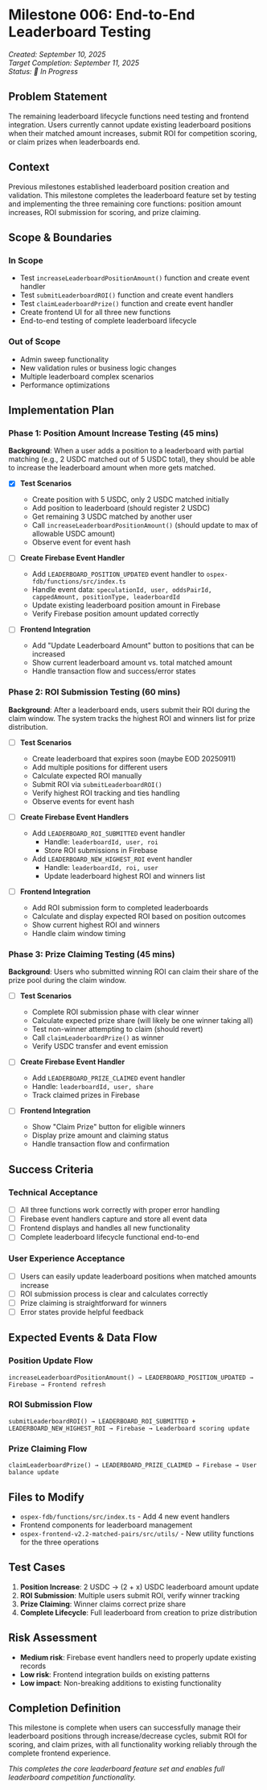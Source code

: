 # Milestone 006: End-to-End Leaderboard Testing
*Created: September 10, 2025*  
*Target Completion: September 11, 2025*  
*Status: 🚧 In Progress*

## Problem Statement
The remaining leaderboard lifecycle functions need testing and frontend integration. Users currently cannot update existing leaderboard positions when their matched amount increases, submit ROI for competition scoring, or claim prizes when leaderboards end.

## Context
Previous milestones established leaderboard position creation and validation. This milestone completes the leaderboard feature set by testing and implementing the three remaining core functions: position amount increases, ROI submission for scoring, and prize claiming.

## Scope & Boundaries

### In Scope
- Test `increaseLeaderboardPositionAmount()` function and create event handler
- Test `submitLeaderboardROI()` function and create event handlers
- Test `claimLeaderboardPrize()` function and create event handler
- Create frontend UI for all three new functions
- End-to-end testing of complete leaderboard lifecycle

### Out of Scope
- Admin sweep functionality
- New validation rules or business logic changes
- Multiple leaderboard complex scenarios
- Performance optimizations

## Implementation Plan

### Phase 1: Position Amount Increase Testing (45 mins)

**Background**: When a user adds a position to a leaderboard with partial matching (e.g., 2 USDC matched out of 5 USDC total), they should be able to increase the leaderboard amount when more gets matched.

- [X] **Test Scenarios**
  - Create position with 5 USDC, only 2 USDC matched initially
  - Add position to leaderboard (should register 2 USDC)
  - Get remaining 3 USDC matched by another user
  - Call `increaseLeaderboardPositionAmount()` (should update to max of allowable USDC amount)
  - Observe event for event hash

- [ ] **Create Firebase Event Handler**
  - Add `LEADERBOARD_POSITION_UPDATED` event handler to `ospex-fdb/functions/src/index.ts`
  - Handle event data: `speculationId, user, oddsPairId, cappedAmount, positionType, leaderboardId`
  - Update existing leaderboard position amount in Firebase
  - Verify Firebase position amount updated correctly

- [ ] **Frontend Integration**
  - Add "Update Leaderboard Amount" button to positions that can be increased
  - Show current leaderboard amount vs. total matched amount
  - Handle transaction flow and success/error states

### Phase 2: ROI Submission Testing (60 mins)

**Background**: After a leaderboard ends, users submit their ROI during the claim window. The system tracks the highest ROI and winners list for prize distribution.

- [ ] **Test Scenarios**
  - Create leaderboard that expires soon (maybe EOD 20250911)
  - Add multiple positions for different users
  - Calculate expected ROI manually
  - Submit ROI via `submitLeaderboardROI()`
  - Verify highest ROI tracking and ties handling
  - Observe events for event hash

- [ ] **Create Firebase Event Handlers**
  - Add `LEADERBOARD_ROI_SUBMITTED` event handler
    - Handle: `leaderboardId, user, roi`
    - Store ROI submissions in Firebase
  - Add `LEADERBOARD_NEW_HIGHEST_ROI` event handler  
    - Handle: `leaderboardId, roi, user`
    - Update leaderboard highest ROI and winners list

- [ ] **Frontend Integration**
  - Add ROI submission form to completed leaderboards
  - Calculate and display expected ROI based on position outcomes
  - Show current highest ROI and winners
  - Handle claim window timing

### Phase 3: Prize Claiming Testing (45 mins)

**Background**: Users who submitted winning ROI can claim their share of the prize pool during the claim window.

- [ ] **Test Scenarios**
  - Complete ROI submission phase with clear winner
  - Calculate expected prize share (will likely be one winner taking all)
  - Test non-winner attempting to claim (should revert)
  - Call `claimLeaderboardPrize()` as winner
  - Verify USDC transfer and event emission

- [ ] **Create Firebase Event Handler**
  - Add `LEADERBOARD_PRIZE_CLAIMED` event handler
  - Handle: `leaderboardId, user, share`
  - Track claimed prizes in Firebase

- [ ] **Frontend Integration**
  - Show "Claim Prize" button for eligible winners
  - Display prize amount and claiming status
  - Handle transaction flow and confirmation

## Success Criteria

### Technical Acceptance
- [ ] All three functions work correctly with proper error handling
- [ ] Firebase event handlers capture and store all event data
- [ ] Frontend displays and handles all new functionality
- [ ] Complete leaderboard lifecycle functional end-to-end

### User Experience Acceptance  
- [ ] Users can easily update leaderboard positions when matched amounts increase
- [ ] ROI submission process is clear and calculates correctly
- [ ] Prize claiming is straightforward for winners
- [ ] Error states provide helpful feedback

## Expected Events & Data Flow

### Position Update Flow
```
increaseLeaderboardPositionAmount() → LEADERBOARD_POSITION_UPDATED → Firebase → Frontend refresh
```

### ROI Submission Flow  
```
submitLeaderboardROI() → LEADERBOARD_ROI_SUBMITTED + LEADERBOARD_NEW_HIGHEST_ROI → Firebase → Leaderboard scoring update
```

### Prize Claiming Flow
```
claimLeaderboardPrize() → LEADERBOARD_PRIZE_CLAIMED → Firebase → User balance update
```

## Files to Modify
- `ospex-fdb/functions/src/index.ts` - Add 4 new event handlers
- Frontend components for leaderboard management
- `ospex-frontend-v2.2-matched-pairs/src/utils/` - New utility functions for the three operations

## Test Cases
1. **Position Increase**: 2 USDC → (2 + x) USDC leaderboard amount update
2. **ROI Submission**: Multiple users submit ROI, verify winner tracking  
3. **Prize Claiming**: Winner claims correct prize share
4. **Complete Lifecycle**: Full leaderboard from creation to prize distribution

## Risk Assessment
- **Medium risk**: Firebase event handlers need to properly update existing records
- **Low risk**: Frontend integration builds on existing patterns
- **Low impact**: Non-breaking additions to existing functionality

## Completion Definition
This milestone is complete when users can successfully manage their leaderboard positions through increase/decrease cycles, submit ROI for scoring, and claim prizes, with all functionality working reliably through the complete frontend experience.

*This completes the core leaderboard feature set and enables full leaderboard competition functionality.*
